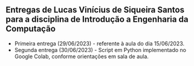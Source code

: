 ## Entregas de Lucas Vinícius de Siqueira Santos para a disciplina de Introdução a Engenharia da Computação

* Primeira entrega (29/06/2023) - referente à aula do dia 15/06/2023. 
* Segunda entrega (30/06/2023) - Script em Python implementado no Google Colab, conforme orientações em sala de aula.